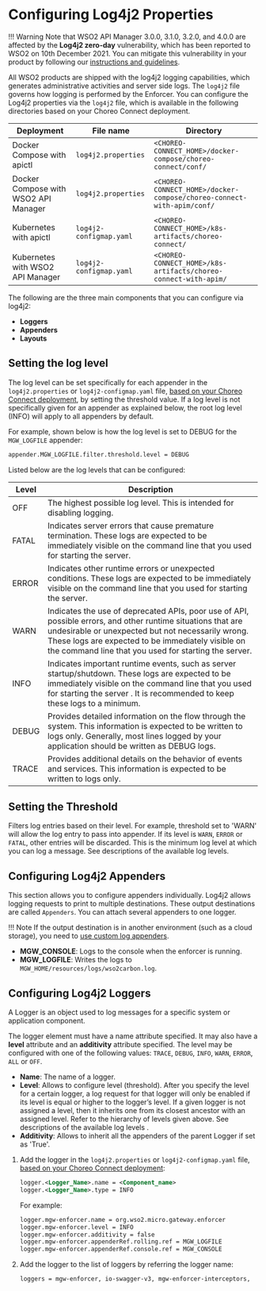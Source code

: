# Configuring Log4j2 Properties

!!! Warning
    Note that WSO2 API Manager 3.0.0, 3.1.0, 3.2.0, and 4.0.0 are affected by the **Log4j2 zero-day** vulnerability, which has been reported to WSO2 on 10th December 2021. You can mitigate this vulnerability in your product by following our [instructions and guidelines](https://docs.wso2.com/pages/viewpage.action?pageId=180948677).

All WSO2 products are shipped with the log4j2 logging capabilities, which generates administrative activities and server side logs. The `log4j2` file governs how logging is performed by the Enforcer. You can configure the Log4j2 properties via the `log4j2` file, which is available in the following directories based on your Choreo Connect deployment.

<a name="filepaths"></a>

| **Deployment** | **File name** | **Directory** |
|----------------|---------------|---------------|
| Docker Compose with apictl | `log4j2.properties` | `<CHOREO-CONNECT_HOME>/docker-compose/choreo-connect/conf/` |
| Docker Compose with WSO2 API Manager | `log4j2.properties` | `<CHOREO-CONNECT_HOME>/docker-compose/choreo-connect-with-apim/conf/` |
| Kubernetes with apictl | `log4j2-configmap.yaml` | `<CHOREO-CONNECT_HOME>/k8s-artifacts/choreo-connect/` |
| Kubernetes with WSO2 API Manager | `log4j2-configmap.yaml` | `<CHOREO-CONNECT_HOME>/k8s-artifacts/choreo-connect-with-apim/` |

The following are the three main components that you can configure via log4j2:

- **Loggers**
- **Appenders**
- **Layouts**

## Setting the log level

The log level can be set specifically for each appender in the `log4j2.properties` or `log4j2-configmap.yaml` file, [based on your Choreo Connect deployment](#filepaths), by setting the threshold value. If a log level is not specifically given for an appender as explained below, the root log level (INFO) will apply to all appenders by default.

For example, shown below is how the log level is set to DEBUG for the `MGW_LOGFILE` appender:

```bash
appender.MGW_LOGFILE.filter.threshold.level = DEBUG
```

Listed below are the log levels that can be configured:

| **Level** | **Description**                                                                                                                                                                                                                                                                     |
|-------|---------------------------------------------------------------------------------------------------------------------------------------------------------------------------------------------------------------------------------------------------------------------------------|
| OFF   | The highest possible log level. This is intended for disabling logging.                                                                                                                                                                                                         |
| FATAL | Indicates server errors that cause premature termination. These logs are expected to be immediately visible on the command line that you used for starting the server.                                                                                                          |
| ERROR | Indicates other runtime errors or unexpected conditions. These logs are expected to be immediately visible on the command line that you used for starting the server.                                                                                                           |
| WARN  | Indicates the use of deprecated APIs, poor use of API, possible errors, and other runtime situations that are undesirable or unexpected but not necessarily wrong. These logs are expected to be immediately visible on the command line that you used for starting the server. |
| INFO  | Indicates important runtime events, such as server startup/shutdown. These logs are expected to be immediately visible on the command line that you used for starting the server . It is recommended to keep these logs to a minimum.                                           |
| DEBUG | Provides detailed information on the flow through the system. This information is expected to be written to logs only. Generally, most lines logged by your application should be written as DEBUG logs.                                                                        |
| TRACE | Provides additional details on the behavior of events and services. This information is expected to be written to logs only.                                       |

## Setting the Threshold

Filters log entries based on their level. For example, threshold set to 'WARN' will allow the log entry to pass into appender. If its level is `WARN`, `ERROR` or `FATAL`, other entries will be discarded. This is the minimum log level at which you can log a message. See descriptions of the available log levels.

## Configuring Log4j2 Appenders

This section allows you to configure appenders individually. Log4j2 allows logging requests to print to multiple destinations. These output destinations are called `Appenders`. You can attach several appenders to one logger.

!!! Note
    If the output destination is in another environment (such as a cloud storage), you need to [use custom log appenders](#using-custom-log-appenders).

-   **MGW_CONSOLE**: Logs to the console when the enforcer is running.
-   **MGW_LOGFILE**: Writes the logs to `MGW_HOME/resources/logs/wso2carbon.log`.                 

## Configuring Log4j2 Loggers

A Logger is an object used to log messages for a specific system or application component. 

The logger element must have a name attribute specified. It may also have a **level** attribute and an **additivity** attribute specified. The level may be configured with one of the following values: `TRACE`, `DEBUG`, `INFO`, `WARN`, `ERROR`, `ALL` or `OFF`. 

-   **Name**: The name of a logger.
-   **Level**: Allows to configure level (threshold). After you specify the level for a certain logger, a log request for that logger will only be enabled if its level is equal or higher to the logger’s level. If a given logger is not assigned a level, then it inherits one from its closest ancestor with an assigned level. Refer to the hierarchy of levels given above. See descriptions of the available log levels .
-   **Additivity**: Allows to inherit all the appenders of the parent Logger if set as 'True'.

1.  Add the logger in the `log4j2.properties` or `log4j2-configmap.yaml` file, [based on your Choreo Connect deployment](#filepaths):

    ```xml
    logger.<Logger_Name>.name = <Component_name>
    logger.<Logger_Name>.type = INFO
    ```

    For example:

    ```xml
    logger.mgw-enforcer.name = org.wso2.micro.gateway.enforcer
    logger.mgw-enforcer.level = INFO
    logger.mgw-enforcer.additivity = false
    logger.mgw-enforcer.appenderRef.rolling.ref = MGW_LOGFILE
    logger.mgw-enforcer.appenderRef.console.ref = MGW_CONSOLE
    ```

2.  Add the logger to the list of loggers by referring the logger name:

    ```xml
    loggers = mgw-enforcer, io-swagger-v3, mgw-enforcer-interceptors, 
    ```